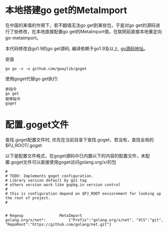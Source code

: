 # 本地搭建go get的MetaImport

在中国的某墙的作用下，若不翻墙无法go get到某些包，于是对go get的源码进行了些修改，在本地直接配置go get的MetaImport值，在联网前直接本地重定向go-metaimport。

本代码修改自go1.9的go get源码, 编译依赖于go1.9及以上, [go源码地址](https://github.com/golang/go)。

安装
```text
go go -v -u github.com/gwaylib/goget
```

使用goget代替go get执行:
```text
原指令
go get 
替换指令
goget 
```

# 配置.goget文件

查找.goget配置文件时, 优先在当前目录下查找.goget，若没有，查找全局的$PJ_ROOT/.goget

以下是配置文件格式，在goget源码中已内置以下的内容的配置文件，未配置.goget文件可以直接使用goget访问golang.org/x/的包
```text
#
# TODO: Implements goget configuration.
# Library version default by go1 tag
# others version work like gopkg.in version control
#
# this is configuration depend on $PJ_ROOT enviorement for looking up the root of project.
#


# Regexp				MetaImport
golang.org/x/net*:			{"Prefix":"golang.org/x/net", "VCS":"git", "RepoRoot":"https://github.com/golang/net.git"} 

```


